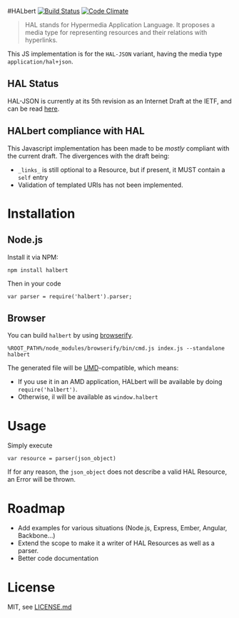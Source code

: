 #HALbert
[![Build Status](https://travis-ci.org/xcambar/halbert.png?branch=master)](https://travis-ci.org/xcambar/halbert)
[![Code Climate](https://codeclimate.com/github/xcambar/halbert.png)](https://codeclimate.com/github/xcambar/halbert)

> HAL stands for Hypermedia Application Language. It proposes a media type for representing resources and their relations with hyperlinks.

This JS implementation is for the `HAL-JSON` variant, having the media type `application/hal+json`.

## HAL Status

HAL-JSON is currently at its 5th revision as an Internet Draft at the IETF, and can be read [here](http://tools.ietf.org/html/draft-kelly-json-hal-05).

## HALbert compliance with HAL

This Javascript implementation has been made to be _mostly_ compliant with the current draft. The divergences with the draft being:

* `_links_` is still optional to a Resource, but if present, it MUST contain a `self` entry
* Validation of templated URIs has not been implemented.

# Installation

## Node.js

Install it via NPM:

    npm install halbert

Then in your code

    var parser = require('halbert').parser;

## Browser

You can build `halbert` by using [browserify](http://github.com/substack/node-browserify).

    %ROOT_PATH%/node_modules/browserify/bin/cmd.js index.js --standalone halbert

The generated file will be [UMD](https://github.com/umdjs/umd)-compatible, which means:

* If you use it in an AMD application, HALbert will be available by doing `require('halbert')`.
* Otherwise, il will be available as `window.halbert`

# Usage

Simply execute

    var resource = parser(json_object)

If for any reason, the `json_object` does not describe a valid HAL Resource, an Error will be thrown.

# Roadmap

* Add examples for various situations (Node.js, Express, Ember, Angular, Backbone...)
* Extend the scope to make it a writer of HAL Resources as well as a parser.
* Better code documentation

# License

MIT, see [LICENSE.md](xcambar/halbert/LICENSE.md)




